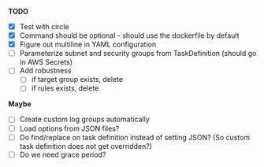 **TODO**
- [X] Test with circle
- [X] Command should be optional - should use the dockerfile by default
- [X] Figure out multiline in YAML configuration
- [ ] Parameterize subnet and security groups from TaskDefinition (should go in AWS Secrets)
- [ ] Add robustness
	- [ ] if target group exists, delete
	- [ ] if rules exists, delete

**Maybe**
- [ ] Create custom log groups automatically
- [ ] Load options from JSON files?
- [ ] Do find/replace on task definition instead of setting JSON? (So custom task definition does not get overridden?)
- [ ] Do we need grace period?
